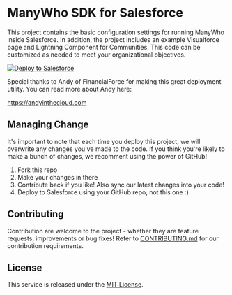 ManyWho SDK for Salesforce
==========================

This project contains the basic configuration settings for running ManyWho inside Salesforce. In addition, the project includes an example Visualforce page and Lightning Component for Communities. This code can be customized as needed to meet your organizational objectives.

<a href="https://githubsfdeploy.herokuapp.com">
  <img alt="Deploy to Salesforce"
       src="https://raw.githubusercontent.com/afawcett/githubsfdeploy/master/deploy.png">
</a>

Special thanks to Andy of FinancialForce for making this great deployment utility. You can read more about Andy here:

https://andyinthecloud.com

## Managing Change

It's important to note that each time you deploy this project, we will overwrite any changes you've made to the code. If you think you're likely to make a bunch of changes, we recomment using the power of GitHub!

1. Fork this repo
2. Make your changes in there
3. Contribute back if you like! Also sync our latest changes into your code!
4. Deploy to Salesforce using your GitHub repo, not this one :)

## Contributing

Contribution are welcome to the project - whether they are feature requests, improvements or bug fixes! Refer to 
[CONTRIBUTING.md](CONTRIBUTING.md) for our contribution requirements.

## License

This service is released under the [MIT License](http://opensource.org/licenses/mit-license.php).

